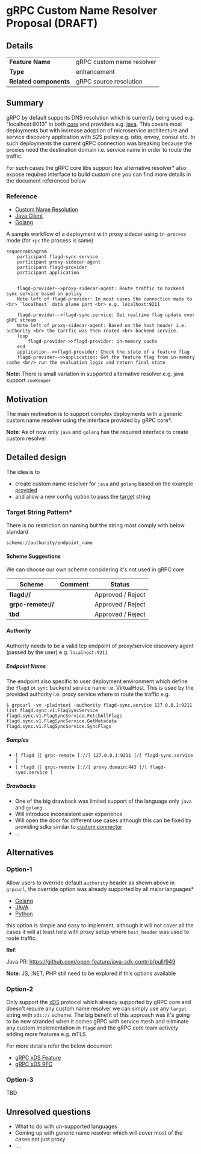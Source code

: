 # gRPC Custom Name Resolver Proposal (DRAFT)

## Details

|                        |                                    |
|------------------------|------------------------------------|
| **Feature Name**       | gRPC custom name resolver          |
| **Type**               | enhancement                        |
| **Related components** | gRPC source resolution             |

## Summary

gRPC by default supports DNS resolution which is currently being used e.g. "localhost:8013" in both
[core](https://github.com/open-feature/flagd/blob/main/core/pkg/sync/grpc/grpc_sync.go#L72-L74) and
providers e.g. [java](https://github.com/open-feature/java-sdk-contrib/blob/main/providers/flagd/src/main/java/dev/openfeature/contrib/providers/flagd/resolver/common/ChannelBuilder.java#L53-L55).
This covers most deployments but with increase adoption of microservice architecture and service discovery
application with S2S policy e.g. istio, envoy, consul etc. In such deployments the current gRPC connection was
breaking because the proxies need the destination domain i.e. service name in order to route the traffic.

For such cases the gRPC core libs support few alternative resolver* also expose required interface to build custom one
you can find more details in the document referenced below

### Reference

* [Custom Name Resolution](https://grpc.io/docs/guides/custom-name-resolution/)
* [Java Client](https://grpc.github.io/grpc-java/javadoc/io/grpc/ManagedChannelBuilder.html#forTarget(java.lang.String))
* [Golang](https://pkg.go.dev/google.golang.org/grpc#NewClient)

A sample workflow of a deployment with proxy sidecar using `in-process` mode (for `rpc` the process is same)

```mermaid
sequenceDiagram
    participant flagd-sync.service
    participant proxy-sidecar-agent
    participant flagd-provider
    participant application


    flagd-provider-->proxy-sidecar-agent: Route traffic to backend sync service based on policy
    Note left of flagd-provider: In most cases the connection made to <br> `localhost` data plane port <br> e.g. localhost:9211

    flagd-provider-->flagd-sync.service: Get realtime flag update over gRPC stream
    Note left of proxy-sidecar-agent: Based on the host header i.e. authority <br> the tarrfic was then routed <br> backend service.
    loop
        flagd-provider->>flagd-provider: in-memory cache
    end
    application-->>flagd-provider: Check the state of a feature flag
    flagd-provider-->>application: Get the feature flag from in-memory cache <br/> run the evaluation logic and return final state
```

**Note:** There is small variation in supported alternative resolver e.g. java support `zooKeeper`

## Motivation

The main motivation is to support complex deployments with a generic custom name resolver using the interface
provided by gRPC core*.

**Note**: As of now only `java` and `golang` has the required interface to create custom resolver

## Detailed design

The idea is to

* create custom name resolver for `java` and `golang` based on the example [provided](https://grpc.io/docs/guides/custom-name-resolution/#language-support)
* and allow a new config option to pass the [target](https://grpc.io/docs/guides/custom-name-resolution/#life-of-a-target-string)
string

### Target String Pattern*

There is no restriction on naming but the string most comply with below standard

```text
scheme://authority/endpoint_name
```

#### Scheme Suggestions

We can choose our own scheme considering it's not used in gRPC core

| Scheme             | Comment | Status             |
|--------------------|---------|--------------------|
| **flagd://**       |         | Approved / Reject  |
| **grpc-remote://** |         | Approved / Reject  |
| **tbd**            |         | Approved / Reject  |

##### Authority

Authority needs to be a valid tcp endpoint of proxy/service discovery agent (passed by the user)
e.g. `localhost:9211`

##### Endpoint Name

The endpoint also specific to user deployment environment which define the `flagd` or `sync` backend
service name i.e. VirtualHost. This is used by the provided authority i.e. proxy service where to
route the traffic e.g.

```shell
$ grpcurl -vv -plaintext -authority flagd-sync.service 127.0.0.1:9211 list flagd.sync.v1.FlagSyncService
flagd.sync.v1.FlagSyncService.FetchAllFlags
flagd.sync.v1.FlagSyncService.GetMetadata
flagd.sync.v1.FlagSyncService.SyncFlags
```

##### Samples

* ``[ flagd || grpc-remote ]://[ 127.0.0.1:9211 ]/[ flagd-sync.service ]``
* ``[ flagd || grpc-remote ]://[ proxy.domain:443 ]/[ flagd-sync.service ]``

##### Drawbacks

* One of the big drawback was limited support of the language only `java` and `golang`
* Will introduce inconsistent user experience
* Will open the door for different use cases although this can be fixed by
providing sdks similar to [custom connector](https://github.com/open-feature/java-sdk-contrib/tree/main/providers/flagd#custom-connector)
* ...

## Alternatives

### Option-1

Allow users to override default ``authority`` header as shown above in `grpcurl`, the override option was
already supported by all major languages*

* [Golang](https://pkg.go.dev/google.golang.org/grpc#WithAuthority)
* [JAVA](https://grpc.github.io/grpc-java/javadoc/io/grpc/ForwardingChannelBuilder2.html#overrideAuthority(java.lang.String))
* [Python](https://grpc.github.io/grpc/python/glossary.html#term-channel_arguments)

this option is simple and easy to implement, although it will not cover all the cases it will at least help with proxy
setup where `host_header` was used to route traffic.

**Ref**:

Java PR: <https://github.com/open-feature/java-sdk-contrib/pull/949>

**Note**: JS, .NET, PHP still need to be explored if this options available

### Option-2

Only support the [xDS](https://grpc.io/docs/guides/custom-load-balancing/#service-mesh) protocol which already supported by gRPC core and doesn't require any custom
name resolver we can simply use any `target` string with `xds://` scheme. The big benefit of this approach was
it's going to be new stranded when it comes gRPC with service mesh and eliminate any custom implementation in `flagd`
and the gRPC core team actively adding more features e.g. mTLS

For more details refer the below document

* [gRPC xDS Feature](https://grpc.github.io/grpc/core/md_doc_grpc_xds_features.html)
* [gRPC xDS RFC](https://github.com/grpc/proposal/blob/master/A52-xds-custom-lb-policies.md)

### Option-3

TBD

## Unresolved questions

* What to do with un-supported languages
* Coming up with generic name resolver which will cover most of the cases not just proxy
* ....

